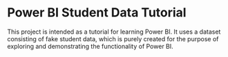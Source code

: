 # Power BI Student Data Tutorial
This project is intended as a tutorial for learning Power BI. It uses a dataset consisting of fake student data, which is purely created for the purpose of exploring and demonstrating the functionality of Power BI.
